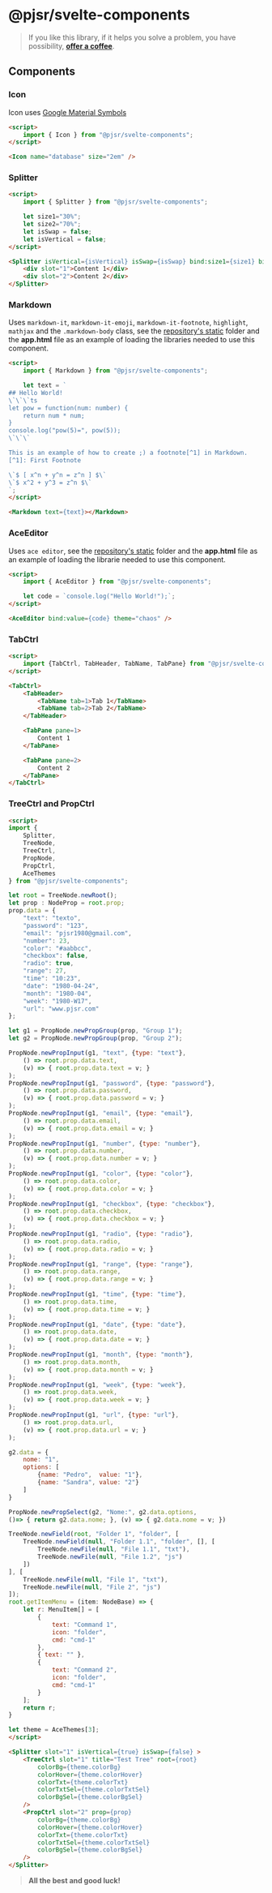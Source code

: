 # @pjsr/svelte-components

>
> If you like this library, if it helps you solve a problem, you have possibility, **[offer a coffee](https://donate.stripe.com/eVadQX5swdoAc12bIK "pjsr coffee")**.
>

## Components


### Icon

Icon uses [Google Material Symbols](https://fonts.google.com/icons)

```html
<script>
    import { Icon } from "@pjsr/svelte-components";
</script>

<Icon name="database" size="2em" />
```

### Splitter

```html
<script>
    import { Splitter } from "@pjsr/svelte-components";

    let size1="30%";
    let size2="70%";
    let isSwap = false;
    let isVertical = false;
</script>

<Splitter isVertical={isVertical} isSwap={isSwap} bind:size1={size1} bind:size2={size2}>
    <div slot="1">Content 1</div>
    <div slot="2">Content 2</div>
</Splitter>
```

### Markdown

Uses `markdown-it`, `markdown-it-emoji`, `markdown-it-footnote`, `highlight`, `mathjax` and the `.markdown-body` class, see the [repository's static](https://github.com/pjsr1980/svelte-components/tree/main/static) folder and the **app.html** file as an example of loading the libraries needed to use this component.

```html
<script>
    import { Markdown } from "@pjsr/svelte-components";

    let text = `
## Hello World!
\`\`\`ts
let pow = function(num: number) {
    return num * num;
}
console.log("pow(5)=", pow(5));
\`\`\`

This is an example of how to create ;) a footnote[^1] in Markdown.
[^1]: First Footnote

\`$ [ x^n + y^n = z^n ] $\`
\`$ x^2 + y^3 = z^n $\`
`;
</script>

<Markdown text={text}></Markdown>
```

### AceEditor

Uses `ace editor`, see the [repository's static](https://github.com/pjsr1980/svelte-components/tree/main/static) folder and the **app.html** file as an example of loading the librarie needed to use this component.

```html
<script>
    import { AceEditor } from "@pjsr/svelte-components";

    let code = `console.log("Hello World!");`;
</script>

<AceEditor bind:value={code} theme="chaos" />
```

### TabCtrl

```html
<script>
    import {TabCtrl, TabHeader, TabName, TabPane} from "@pjsr/svelte-components";
</script>

<TabCtrl>
    <TabHeader>
        <TabName tab=1>Tab 1</TabName>
        <TabName tab=2>Tab 2</TabName>
    </TabHeader>

    <TabPane pane=1>
        Content 1
    </TabPane>

    <TabPane pane=2>
        Content 2
    </TabPane>
</TabCtrl>
```

### TreeCtrl and PropCtrl

```html 
<script>
import { 
    Splitter, 
    TreeNode, 
    TreeCtrl, 
    PropNode, 
    PropCtrl, 
    AceThemes 
} from "@pjsr/svelte-components";

let root = TreeNode.newRoot();
let prop : NodeProp = root.prop;
prop.data = {
    "text": "texto",
    "password": "123",
    "email": "pjsr1980@gmail.com",
    "number": 23, 
    "color": "#aabbcc",
    "checkbox": false,
    "radio": true,
    "range": 27, 
    "time": "10:23",
    "date": "1980-04-24",
    "month": "1980-04",
    "week": "1980-W17",
    "url": "www.pjsr.com"
};

let g1 = PropNode.newPropGroup(prop, "Group 1");
let g2 = PropNode.newPropGroup(prop, "Group 2");

PropNode.newPropInput(g1, "text", {type: "text"},
    () => root.prop.data.text, 
    (v) => { root.prop.data.text = v; }
);
PropNode.newPropInput(g1, "password", {type: "password"},
    () => root.prop.data.password, 
    (v) => { root.prop.data.password = v; }
);
PropNode.newPropInput(g1, "email", {type: "email"},
    () => root.prop.data.email, 
    (v) => { root.prop.data.email = v; }
);
PropNode.newPropInput(g1, "number", {type: "number"},
    () => root.prop.data.number, 
    (v) => { root.prop.data.number = v; }
);
PropNode.newPropInput(g1, "color", {type: "color"},
    () => root.prop.data.color, 
    (v) => { root.prop.data.color = v; }
);
PropNode.newPropInput(g1, "checkbox", {type: "checkbox"},
    () => root.prop.data.checkbox, 
    (v) => { root.prop.data.checkbox = v; }
);
PropNode.newPropInput(g1, "radio", {type: "radio"},
    () => root.prop.data.radio, 
    (v) => { root.prop.data.radio = v; }
);
PropNode.newPropInput(g1, "range", {type: "range"},
    () => root.prop.data.range, 
    (v) => { root.prop.data.range = v; }
);
PropNode.newPropInput(g1, "time", {type: "time"},
    () => root.prop.data.time, 
    (v) => { root.prop.data.time = v; }
);
PropNode.newPropInput(g1, "date", {type: "date"},
    () => root.prop.data.date, 
    (v) => { root.prop.data.date = v; }
);
PropNode.newPropInput(g1, "month", {type: "month"},
    () => root.prop.data.month, 
    (v) => { root.prop.data.month = v; }
);
PropNode.newPropInput(g1, "week", {type: "week"},
    () => root.prop.data.week, 
    (v) => { root.prop.data.week = v; }
);
PropNode.newPropInput(g1, "url", {type: "url"},
    () => root.prop.data.url, 
    (v) => { root.prop.data.url = v; }
);

g2.data = {
    nome: "1",
    options: [
        {name: "Pedro",  value: "1"},
        {name: "Sandra", value: "2"}
    ]
}

PropNode.newPropSelect(g2, "Nome:", g2.data.options, 
()=> { return g2.data.nome; }, (v) => { g2.data.nome = v; })

TreeNode.newField(root, "Folder 1", "folder", [
    TreeNode.newField(null, "Folder 1.1", "folder", [], [
        TreeNode.newFile(null, "File 1.1", "txt"),
        TreeNode.newFile(null, "File 1.2", "js")    
    ])
], [
    TreeNode.newFile(null, "File 1", "txt"),
    TreeNode.newFile(null, "File 2", "js")
]);
root.getItemMenu = (item: NodeBase) => {
    let r: MenuItem[] = [
        {
            text: "Command 1",
            icon: "folder",
            cmd: "cmd-1"
        },
        { text: "" },
        {
            text: "Command 2",
            icon: "folder",
            cmd: "cmd-1"
        }
    ];
    return r;
}

let theme = AceThemes[3];
</script>

<Splitter slot="1" isVertical={true} isSwap={false} >
    <TreeCtrl slot="1" title="Test Tree" root={root}
        colorBg={theme.colorBg}
        colorHover={theme.colorHover}
        colorTxt={theme.colorTxt}   
        colorTxtSel={theme.colorTxtSel}
        colorBgSel={theme.colorBgSel}
    />
    <PropCtrl slot="2" prop={prop} 
        colorBg={theme.colorBg}
        colorHover={theme.colorHover}
        colorTxt={theme.colorTxt}   
        colorTxtSel={theme.colorTxtSel}
        colorBgSel={theme.colorBgSel}
    />
</Splitter>
```

> 
> **All the best and good luck!**
>